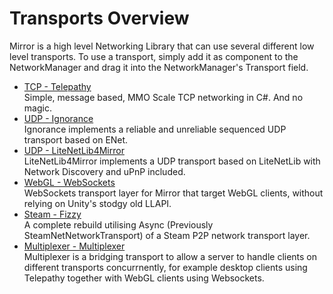 # Transports Overview
Mirror is a high level Networking Library that can use several different low level transports.
To use a transport, simply add it as component to the NetworkManager and drag it into the NetworkManager's Transport field.

-   [TCP - Telepathy](Telepathy.md)  
    Simple, message based, MMO Scale TCP networking in C#. And no magic.
-   [UDP - Ignorance](Ignorance.md)  
    Ignorance implements a reliable and unreliable sequenced UDP transport based on ENet.
-   [UDP - LiteNetLib4Mirror](LiteNetLib4Mirror.md)  
    LiteNetLib4Mirror implements a UDP transport based on LiteNetLib with Network Discovery and uPnP included.
-   [WebGL - WebSockets](WebSockets.md)  
    WebSockets transport layer for Mirror that target WebGL clients, without relying on Unity's stodgy old LLAPI.
-   [Steam - Fizzy](Fizzy.md)  
    A complete rebuild utilising Async (Previously SteamNetNetworkTransport) of a Steam P2P network transport layer.
-   [Multiplexer - Multiplexer](Multiplexer.md)  
    Multiplexer is a bridging transport to allow a server to handle clients on different transports concurrnently, for example desktop clients using Telepathy together with WebGL clients using Websockets.
